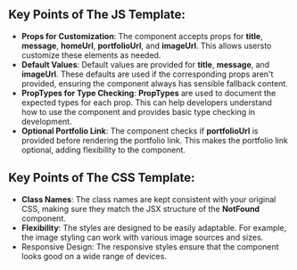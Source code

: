 ## Key Points of The JS Template:
* **Props for Customization**: The component accepts props for **title**, **message**, **homeUrl**, **portfolioUrl**, and **imageUrl**. This allows usersto customize these elements as needed.
* **Default Values**: Default values are provided for **title**, **message**, and **imageUrl**. These defaults are used if the corresponding props aren't provided, ensuring the component always has sensible fallback content.
* **PropTypes for Type Checking**: **PropTypes** are used to document the expected types for each prop. This can help  developers understand how to use the component and provides basic type checking in development.
* **Optional Portfolio Link**: The component checks if **portfolioUrl** is provided before rendering the portfolio link. This makes the portfolio link optional, adding flexibility to the component.

## Key Points of The CSS Template:
* **Class Names**: The class names are kept consistent with your original CSS, making sure they match the JSX structure of the **NotFound** component.
* **Flexibility**: The styles are designed to be easily adaptable. For example, the image styling can work with various image sources and sizes.
* Responsive Design: The responsive styles ensure that the component looks good on a wide range of devices.